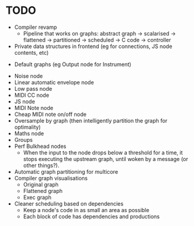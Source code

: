 # TODO

* Compiler revamp
    * Pipeline that works on graphs:
      abstract graph -> scalarised -> flattened -> partitioned -> scheduled -> C code
                                                               -> controller
* Private data structures in frontend (eg for connections, JS node contents, etc)
- Default graphs (eg Output node for Instrument)
* Noise node
* Linear automatic envelope node
* Low pass node
* MIDI CC node
* JS node
* MIDI Note node
* Cheap MIDI note on/off node
* Oversample by graph (then intelligently partition the graph for optimality)
* Maths node
* Groups
* Perf Bulkhead nodes
    - When the input to the node drops below a threshold for a time, it stops
      executing the upstream graph, until woken by a message (or other things?).
* Automatic graph partitioning for multicore
* Compiler graph visualisations
    * Original graph
    * Flattened graph
    * Exec graph
* Cleaner scheduling based on dependencies
    * Keep a node's code in as small an area as possible
    * Each block of code has dependencies and productions